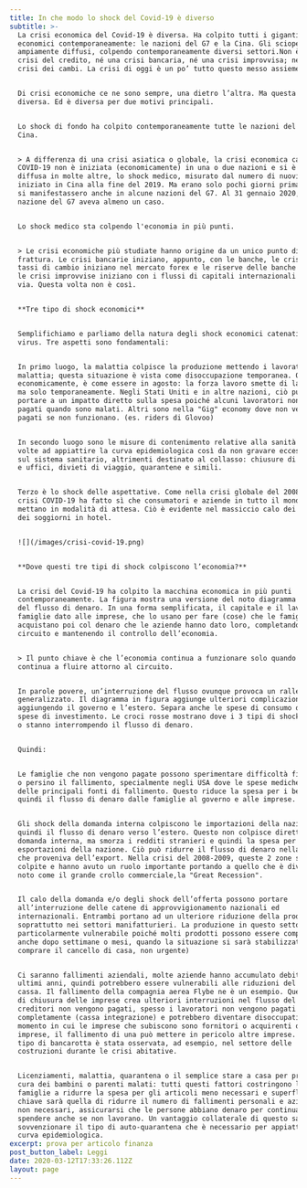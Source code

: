 ```yaml
---
title: In che modo lo shock del Covid-19 è diverso
subtitle: >-
  La crisi economica del Covid-19 è diversa. Ha colpito tutti i giganti
  economici contemporaneamente: le nazioni del G7 e la Cina. Gli scioperi sono
  ampiamente diffusi, colpendo contemporaneamente diversi settori.Non è una
  crisi del credito, né una crisi bancaria, né una crisi improvvisa; né una
  crisi dei cambi. La crisi di oggi è un po’ tutto questo messo assieme.


  Di crisi economiche ce ne sono sempre, una dietro l’altra. Ma questa volta è
  diversa. Ed è diversa per due motivi principali.


  Lo shock di fondo ha colpito contemporaneamente tutte le nazioni del G7 e la
  Cina.


  > A differenza di una crisi asiatica o globale, la crisi economica causata dal
  COVID-19 non è iniziata (economicamente) in una o due nazioni e si è poi
  diffusa in molte altre, lo shock medico, misurato dal numero di nuovi casi, è
  iniziato in Cina alla fine del 2019. Ma erano solo pochi giorni prima che casi
  si manifestassero anche in alcune nazioni del G7. Al 31 gennaio 2020, ogni
  nazione del G7 aveva almeno un caso.


  Lo shock medico sta colpendo l'economia in più punti.


  > Le crisi economiche più studiate hanno origine da un unico punto di
  frattura. Le crisi bancarie iniziano, appunto, con le banche, le crisi dei
  tassi di cambio iniziano nel mercato forex e le riserve delle banche centrali,
  le crisi improvvise iniziano con i flussi di capitali internazionali e così
  via. Questa volta non è così.


  **Tre tipo di shock economici**


  Semplifichiamo e parliamo della natura degli shock economici catenati dal
  virus. Tre aspetti sono fondamentali:


  In primo luogo, la malattia colpisce la produzione mettendo i lavoratori in
  malattia; questa situazione è vista come disoccupazione temporanea. O
  economicamente, è come essere in agosto: la forza lavoro smette di lavorare,
  ma solo temporaneamente. Negli Stati Uniti e in altre nazioni, ciò può anche
  portare a un impatto diretto sulla spesa poiché alcuni lavoratori non vengono
  pagati quando sono malati. Altri sono nella "Gig" economy dove non vengono
  pagati se non funzionano. (es. riders di Glovoo)


  In secondo luogo sono le misure di contenimento relative alla sanità pubblica
  volte ad appiattire la curva epidemiologica così da non gravare eccessivamente
  sul sistema sanitario, altrimenti destinato al collasso: chiusure di fabbriche
  e uffici, divieti di viaggio, quarantene e simili.


  Terzo è lo shock delle aspettative. Come nella crisi globale del 2008-2009, la
  crisi COVID-19 ha fatto sì che consumatori e aziende in tutto il mondo si
  mettano in modalità di attesa. Ciò è evidente nel massiccio calo dei viaggi e
  dei soggiorni in hotel.


  ![](/images/crisi-covid-19.png)


  **Dove questi tre tipi di shock colpiscono l’economia?**


  La crisi del Covid-19 ha colpito la macchina economica in più punti
  contemporaneamente. La figura mostra una versione del noto diagramma circolare
  del flusso di denaro. In una forma semplificata, il capitale e il lavoro delle
  famiglie dato alle imprese, che lo usano per fare (cose) che le famiglie
  acquistano poi col denaro che le aziende hanno dato loro, completando così il
  circuito e mantenendo il controllo dell’economia.


  > Il punto chiave è che l’economia continua a funzionare solo quando il denaro
  continua a fluire attorno al circuito.


  In parole povere, un’interruzione del flusso ovunque provoca un rallentamento
  generalizzato. Il diagramma in figura aggiunge ulteriori complicazioni
  aggiungendo il governo e l’estero. Separa anche le spese di consumo dalle
  spese di investimento. Le croci rosse mostrano dove i 3 tipi di shock possono,
  o stanno interrompendo il flusso di denaro.


  Quindi:


  Le famiglie che non vengono pagate possono sperimentare difficoltà finanziarie
  o persino il fallimento, specialmente negli USA dove le spese mediche sono una
  delle principali fonti di fallimento. Questo riduce la spesa per i beni, e
  quindi il flusso di denaro dalle famiglie al governo e alle imprese.


  Gli shock della domanda interna colpiscono le importazioni della nazione e
  quindi il flusso di denaro verso l’estero. Questo non colpisce direttamente la
  domanda interna, ma smorza i redditi stranieri e quindi la spesa per le
  esportazioni della nazione. Ciò può ridurre il flusso di denaro nella nazione
  che proveniva dell’export. Nella crisi del 2008-2009, queste 2 zone sono state
  colpite e hanno avuto un ruolo importante portando a quello che è diventato
  noto come il grande crollo commerciale,la "Great Recession".


  Il calo della domanda e/o degli shock dell’offerta possono portare
  all’interruzione delle catene di approvvigionamento nazionali ed
  internazionali. Entrambi portano ad un ulteriore riduzione della produzione,
  soprattutto nei settori manifatturieri. La produzione in questo settore è
  particolarmente vulnerabile poiché molti prodotti possono essere comprati
  anche dopo settimane o mesi, quando la situazione si sarà stabilizzata (es.
  comprare il cancello di casa, non urgente)


  Ci saranno fallimenti aziendali, molte aziende hanno accumulato debiti negli
  ultimi anni, quindi potrebbero essere vulnerabili alle riduzioni del flusso di
  cassa. Il fallimento della compagnia aerea Flybe ne è un esempio. Questo tipo
  di chiusura delle imprese crea ulteriori interruzioni nel flusso del denaro. I
  creditori non vengono pagati, spesso i lavoratori non vengono pagati
  completamente (cassa integrazione) e potrebbero diventare disoccupati. Nel
  momento in cui le imprese che subiscono sono fornitori o acquirenti di altre
  imprese, il fallimento di una può mettere in pericolo altre imprese. Questo
  tipo di bancarotta è stata osservata, ad esempio, nel settore delle
  costruzioni durante le crisi abitative.


  Licenziamenti, malattia, quarantena o il semplice stare a casa per prendersi
  cura dei bambini o parenti malati: tutti questi fattori costringono le
  famiglie a ridurre la spesa per gli articoli meno necessari e superflui. La
  chiave sarà quella di ridurre il numero di fallimenti personali e aziendali
  non necessari, assicurarsi che le persone abbiano denaro per continuare a
  spendere anche se non lavorano. Un vantaggio collaterale di questo sarebbe di
  sovvenzionare il tipo di auto-quarantena che è necessario per appiattire la
  curva epidemiologica.
excerpt: prova per articolo finanza
post_button_label: Leggi
date: 2020-03-12T17:33:26.112Z
layout: page
---
```

